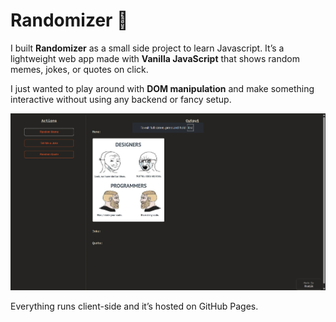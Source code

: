 # Randomizer 🎲

I built **Randomizer** as a small side project to learn Javascript. 
It’s a lightweight web app made with **Vanilla JavaScript** that shows random memes, jokes, or quotes on click.

I just wanted to play around with **DOM manipulation** and make something interactive without using any backend or fancy setup.  

[![Randomizer Screenshot](randomizer.png)](https://pratiksharan.github.io/randomizer/)

Everything runs client-side and it’s hosted on GitHub Pages.

